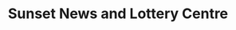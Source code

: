 ---
title: "Sunset News and Lottery Centre"
url: /geraldton/sunset-news-and-lottery-centre/
shop: newsagent
---
